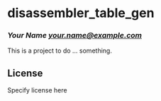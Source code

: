 # disassembler_table_gen
### _Your Name <your.name@example.com>_

This is a project to do ... something.

## License

Specify license here

